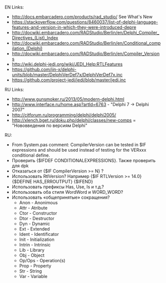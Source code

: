 EN Links:
- http://docs.embarcadero.com/products/rad_studio/ See What's New
- https://stackoverflow.com/questions/8460037/list-of-delphi-language-features-and-version-in-which-they-were-introduced-depre
- http://docwiki.embarcadero.com/RADStudio/Berlin/en/Delphi_Compiler_Directives_(List)_Index
- http://docwiki.embarcadero.com/RADStudio/Berlin/en/Conditional_compilation_(Delphi)
- http://docwiki.embarcadero.com/RADStudio/Berlin/en/Compiler_Versions
- http://wiki.delphi-jedi.org/wiki/JEDI_Help:RTLFeatures
- https://github.com/jin-x/delphi-units/blob/master/DelphiVerDef7x/DelphiVerDef7x.inc
- https://github.com/project-jedi/jedi/blob/master/jedi.inc

RU Links:
- http://www.gunsmoker.ru/2013/05/modern-delphi.html
- http://www.interface.ru/home.asp?artId=6763  -  "Delphi 7 -> Delphi 2007"
- http://citforum.ru/programming/delphi/delphi2005/
- http://xlench.bget.ru/doku.php/delphi/classes/new-comps = "Нововведения по версиям Delphi"

RU:
- From System.pas comment: CompilerVersion can be tested in $IF expressions and should be used instead of testing for the VERxxx conditional define.
- Проверить {$IFDEF CONDITIONALEXPRESSIONS}. Также проверить для dpk
- Отказаться от {$IF CompilerVersion >= N} ?
- Использовать RtlVersion? Например {$IF RTLVersion >= 14.0} {$DEFINE HAS_ERROUTPUT} {$IFEND} 
- Использовать префиксы Has, Use, Is и т.д.?
- Использовать оба стиля WordWord и WORD_WORD?
- Использовать «общепринятые» сокращения?
  - Anon - Anonimous
  - Attr - Atribute
  - Ctor - Constructor
  - Dtor - Destructor
  - Dyn - Dynamic
  - Ext - Extended
  - Ident - Identificator
  - Init - Initialization
  - Intrin - Intrinsic
  - Lib - Library
  - Obj - Object
  - Op/Ops - Operation(s)
  - Prop - Property
  - Str - String
  - Var - Variable
